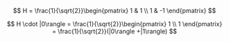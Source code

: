$$
H = \frac{1}{\sqrt{2}}\begin{pmatrix} 1  & 1 \\ 1 & -1 \end{pmatrix} 
$$

$$
H \cdot |0\rangle =  \frac{1}{\sqrt{2}}\begin{pmatrix} 1   \\ 1  \end{pmatrix}  = \frac{1}{\sqrt{2}}(|0\rangle +|1\rangle)
$$

